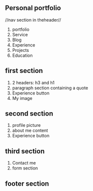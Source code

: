 ## Personal portfolio
//nav section in theheader//
1. portfolio
2. Service
3. Blog
4. Experience
5. Projects
6. Education

 ## first section
1. 2 headers: h3 and h1
2. paragraph section containing a quote
3. Experience button
4. My image

## second section
1. profile picture
2. about me content
3. Experience button

## third section
1. Contact me
2. form section

## footer section

